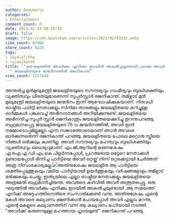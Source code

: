 ```yaml
---
author: Beaumaris
categories:
- Entertainment
comment_count: 0
date: 2023-02-24 08:50:16
draft: false
image: https://cdn.boolokam.com/articles/2023/02/43332.webp
like_count: 67566
share_count: 9228
tags:
- jayalalitha
- rajanikanth
title: '"ഒരുഘട്ടത്തിൽ അവർക്കും എനിക്കും ഇടയിൽ അകൽച്ചയുണ്ടായി,പക്ഷെ അവർ അതെല്ലാം മറന്നു
  " ജയലളിതയുടെ ജന്മദിനത്തിൽ രജനികാന്ത്'
view_count: 1157440
---
```


അന്തരിച്ച മുൻമുഖ്യമന്ത്രി ജയലളിതയുടെ സൗന്ദര്യവും ഗാംഭീര്യവും ബുദ്ധിശക്തിയും വ്യക്തിത്വവും ധീരതയുമാണെന്ന് സൂപ്പർസ്റ്റാർ രജനീകാന്ത്. തമിഴ്നാട് മുൻ മുഖ്യമന്ത്രി ജയലളിതയുടെ ജന്മദിനം ഇന്ന് ആഘോഷിക്കുകയാണ്. നിരവധി രാഷ്ട്രീയ പാർട്ടി നേതാക്കളും സിനിമാ താരങ്ങളും ജയലളിതയെ കുറിച്ചുള്ള ഓർമ്മകൾ പങ്കുവെച്ച് അഭിനന്ദനങ്ങൾ അറിയിക്കുന്നുണ്ട്. ജയലളിതയെ അഭിനന്ദിച്ച സൂപ്പർ സ്റ്റാർ രജനികാന്തും ജയലളിതയെക്കുറിച്ചു തുറന്നുപറഞ്ഞു. ബഹുമാനപ്പെട്ട ജയലളിതയുടെ 75-ാം ജന്മദിനത്തിൽ, അവർ ഇനി നമ്മോടൊപ്പമില്ലല്ലോ എന്ന സങ്കടത്തോടെയാണ് ഞാൻ അവരെ ഓർക്കുന്നതെന്ന് രജനികാന്ത് പറഞ്ഞു. ജയലളിതയെ പോലെ മറ്റൊരു സ്ത്രീയെ നിങ്ങൾ ഒരിക്കലും കാണില്ല. അവർ സൗന്ദര്യവും മഹത്വവും ബുദ്ധിശക്തിയും വ്യക്തിത്വവും ധൈര്യവുമാണ്. എം.ജി.ആറിന്റെ മരണശേഷം എ.ഐ.എ.ഡി.എം.കെ പിളർന്നപ്പോൾ, പ്രഗത്ഭരായ ഒട്ടേറെ നേതാക്കൾ ഉണ്ടായപ്പോൾ ഭിന്നിച്ച പാർട്ടിയെ അവർ ഒറ്റയ്ക്ക് നിന്ന് ഒറ്റക്കെട്ടായി ചേർത്തത് അത്ര നിസാരകാര്യമല്ല ![](https://cdn.boolokam.com/articles/2023/02/43332.webp)അതിനുശേഷം ജയലളിത ആ പാർട്ടിയെ ശക്തിപ്പെടുത്തുകയും വലിയ പാർട്ടിയായി ഉയർത്തുകയും വർഷങ്ങളോളം തമിഴ്നാട് ഭരിക്കുകയും ചെയ്തു. ഇന്ത്യയിലെ എല്ലാ രാഷ്ട്രീയ നേതാക്കളും ജയലളിതയെ അത്രമേൽ ബഹുമാനിച്ചിരുന്നു. അവരുടെ കഴിവിൽ അവർ അത്ഭുതപ്പെട്ടു. ഒരു ഘട്ടത്തിൽ അവർക്കും എനിക്കും ഇടയിൽ അകൽച്ചയുണ്ടായി .ആ സമയത്ത് എനിക്ക് അദ്ദേഹത്തിനെതിരെ സംസാരിക്കേണ്ടി വന്നു. അതിനുശേഷം എന്റെ മകൾ അവരെ കല്യാണം ക്ഷണിക്കാൻ പോയപ്പോൾ അവർ എല്ലാം മറന്നു, എന്റെ മകളുടെ കല്യാണത്തിന് വന്ന് ആ കല്യാണം ഭംഗിയായി നടത്തി. "അവർക്ക് കരുണയുള്ള മഹത്തായ ഹൃദയമുണ്ട്" രജനികാന്ത് പറഞ്ഞു.